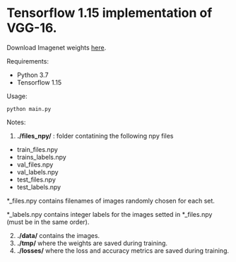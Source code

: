 # Tensorflow 1.15 implementation of VGG-16.

Download Imagenet weights [here](https://drive.google.com/drive/folders/1kP66oCFU8XTsT2XhBPSZM0txEv6WmIzQ?usp=sharing).

Requirements:
- Python 3.7 
- Tensorflow 1.15

Usage:
```
python main.py
```

Notes:

1) **./files_npy/** : folder contatining the following npy files

- train_files.npy
- trains_labels.npy
- val_files.npy
- val_labels.npy
- test_files.npy
- test_labels.npy

*_files.npy contains filenames of images randomly chosen for each set.

*_labels.npy contains integer labels for the images setted in *_files.npy (must be in the same order).


2) **./data/** contains the images.
3) **./tmp/** where the weights are saved during training.
4) **./losses/** where the loss and accuracy metrics are saved during training.
